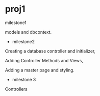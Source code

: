 # proj1
milestone1

models and dbcontext.

+ milestone2

Creating a database controller and initializer,

Adding Controller Methods and Views,

Adding a master page and styling.

+ milestone 3

Controllers

